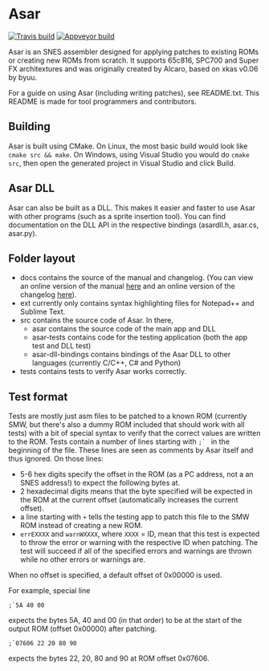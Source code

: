 # Asar

[![Travis build](https://travis-ci.org/RPGHacker/asar.svg?branch=master)](https://travis-ci.org/RPGHacker/asar) [![Appveyor build](https://ci.appveyor.com/api/projects/status/github/RPGHacker/asar?svg=true)](https://ci.appveyor.com/project/RPGHacker/asar)

Asar is an SNES assembler designed for applying patches to existing ROMs or creating new ROMs from scratch. It supports 65c816, SPC700 and Super FX architextures and was originally created by Alcaro, based on xkas v0.06 by byuu.

For a guide on using Asar (including writing patches), see README.txt. This README is made for tool programmers and contributors.

## Building

Asar is built using CMake. On Linux, the most basic build would look like `cmake src && make`. On Windows, using Visual Studio you would do `cmake src`, then open the generated project in Visual Studio and click Build.

## Asar DLL

Asar can also be built as a DLL. This makes it easier and faster to use Asar with other programs (such as a sprite insertion tool). You can find documentation on the DLL API in the respective bindings (asardll.h, asar.cs, asar.py).

## Folder layout

* docs contains the source of the manual and changelog.
  (You can view an online version of the manual [here](https://rpghacker.github.io/asar/manual/) and an online version of the changelog [here](https://rpghacker.github.io/asar/changelog/)).
* ext currently only contains syntax highlighting files for Notepad++ and Sublime Text.
* src contains the source code of Asar. In there,
  * asar contains the source code of the main app and DLL
  * asar-tests contains code for the testing application (both the app test and DLL test)
  * asar-dll-bindings contains bindings of the Asar DLL to other languages (currently C/C++, C# and Python)
* tests contains tests to verify Asar works correctly.

## Test format

Tests are mostly just asm files to be patched to a known ROM (currently SMW, but there's also a dummy ROM included that should work with all tests) with a bit of special syntax to verify that the correct values are written to the ROM. Tests contain a number of lines starting with ``;` `` in the beginning of the file. These lines are seen as comments by Asar itself and thus ignored. On those lines:

* 5-6 hex digits specify the offset in the ROM (as a PC address, not a an SNES address!) to expect the following bytes at.
* 2 hexadecimal digits means that the byte specified will be expected in the ROM at the current offset (automatically increases the current offset).
* a line starting with `+` tells the testing app to patch this file to the SMW ROM instead of creating a new ROM.
* `errEXXXX` and `warnWXXXX`, where `XXXX` = ID, mean that this test is expected to throw the error or warning with the respective ID when patching. The test will succeed if all of the specified errors and warnings are thrown while no other errors or warnings are.

When no offset is specified, a default offset of 0x00000 is used.

For example, special line
```
;`5A 40 00
```
expects the bytes 5A, 40 and 00 (in that order) to be at the start of the output ROM (offset 0x00000) after patching.

```
;`07606 22 20 80 90
```
expects the bytes 22, 20, 80 and 90 at ROM offset 0x07606.
